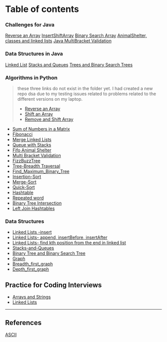 # Table of contents

### Challenges for Java
[Reverse an Array](/dsa/java_challenges/ArrayReverse)
[InsertShiftArray](/dsa/java_challenges/src/main/resources/java_challenges/InsertShiftArray.md)
[Binary Search Array](/dsa/java_challenges/src/main/resources/java_challenges/BinarySearch.md)
[AnimalShelter, classes and linked lists](/dsa/java_challenges/src/main/resources/java_challenges/animalShelter.md)
[Java MultiBracket Validation](/dsa/java_challenges/src/main/resources/java_challenges/multiBracketValidation.md)

### Data Structures in Java
[Linked List](/dsa/java_challenges/src/main/resources/data_structures/linkedList.md)
[Stacks and Queues](/dsa/java_challenges/src/main/resources/data_structures/stacksAndqueues.md)
[Trees and Binary Search Trees](/dsa/java_challenges/src/main/resources/data_structures/trees.md)



### Algorithms in Python

> these three links do not exist in the folder yet. I had created a new repo dsa due to my testing issues related to problems related to the different versions on my laptop.
> * [Reverse an Array](/dsa/challenges/array_reverse/README.md)
> * [Shift an Array](/dsa/challenges/array_shift/README.md)
> * [Remove and Shift Array](/dsa/challenges/array_shift/README.md)

* [Sum of Numbers in a Matrix](/dsa/challenges/array_sum_of_matrix/README.md)
* [Fibonacci](dsa/challenges/fibonacci/fibonacci.py)
* [Merge Linked Lists](/dsa/challenges/ll_merge/README.md)
* [Queue with Stacks](dsa/challenges/queue_with_stacks/README.md)
* [Fifo Animal Shelter](dsa/challenges/fifo_animal_shelter/README.md)
* [Multi Bracket Validation](dsa/challenges/multi_bracket_validation/README.md)
* [FizzBuzzTree](dsa/challenges/fizz_buzz_tree/README.md)
* [Tree-Breadth Traversal](dsa/challenges/tree_breadth_first/README.md)
* [Find_Maximum_Binary_Tree](dsa/challenges/find_max_binary_tree/README.md)
* [Insertion-Sort](dsa/challenges/insertion_sort/README.md)
* [Merge-Sort](dsa/challenges/merge_sort/README.md)
* [Quick-Sort](dsa/challenges/quick_sort/README.md)
* [Hashtable](dsa/challenges/hastable/README.md)
* [Repeated word](dsa/challenges/repeated_word/README.md)
* [Binary Tree Intersection](dsa/challenges/tree_intersection/README.md)
* [Left Join Hashtables](dsa/challenges/left_join_hash/README.md)

### Data Structures
* [Linked Lists -insert](dsa/data_structures/linked_list/README.md)
* [Linked Lists- append, insertBefore, insertAfter](dsa/data_structures/linked_list/README.md)
* [Linked Lists- find kth position from the end in linked list](dsa/data_structures/linked_list/README.md)
* [Stacks-and-Queues](dsa/data_structures/stack_and_queues/README.md)
* [Binary Tree and Binary Search Tree](dsa/data_structures/tree/README.md)
* [Graph](dsa/data_structures/graph/README.md)
* [Breadth_first_graph](dsa/challenges/graph_breadth_first/README.md)
* [Depth_first_graph](dsa/challenges/graph_depth_first/README.md)

## Practice for Coding Interviews
* [Arrays and Strings](dsa/practice_coding/arrays_and_strings/README.md)
* [Linked Lists](dsa/practice_coding/practice_linked_lists/README.md)
-----------------------------------



## References
[ASCII](https://www.techonthenet.com/ascii/chart.php)
